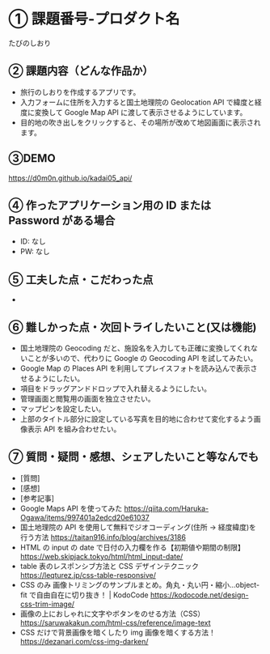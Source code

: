 # ① 課題番号-プロダクト名

たびのしおり

## ② 課題内容（どんな作品か）

- 旅行のしおりを作成するアプリです。
- 入力フォームに住所を入力すると国土地理院の Geolocation API で緯度と経度に変換して Google Map API に渡して表示させるようにしています。
- 目的地の吹き出しをクリックすると、その場所が改めて地図画面に表示されます。

## ③DEMO

https://d0m0n.github.io/kadai05_api/

## ④ 作ったアプリケーション用の ID または Password がある場合

- ID: なし
- PW: なし

## ⑤ 工夫した点・こだわった点

-

## ⑥ 難しかった点・次回トライしたいこと(又は機能)

- 国土地理院の Geocoding だと、施設名を入力しても正確に変換してくれないことが多いので、代わりに Google の Geocoding API を試してみたい。
- Google Map の Places API を利用してプレイスフォトを読み込んで表示させるようにしたい。
- 項目をドラッグアンドドロップで入れ替えるようにしたい。
- 管理画面と閲覧用の画面を独立させたい。
- マップピンを設定したい。
- 上部のタイトル部分に設定している写真を目的地に合わせて変化するよう画像表示 API を組み合わせたい。

## ⑦ 質問・疑問・感想、シェアしたいこと等なんでも

- [質問]
- [感想]
- [参考記事]
- Google Maps API を使ってみた https://qiita.com/Haruka-Ogawa/items/997401a2edcd20e61037
- 国土地理院の API を使用して無料でジオコーディング(住所 → 経度緯度)を行う方法 https://taitan916.info/blog/archives/3186
- HTML の input の date で日付の入力欄を作る【初期値や期間の制限】 https://web.skipjack.tokyo/html/html_input-date/
- table 表のレスポンシブ方法と CSS デザインテクニック https://leqturez.jp/css-table-responsive/
- CSS のみ 画像トリミングのサンプルまとめ。角丸・丸い円・縮小…object-fit で自由自在に切り抜き！ | KodoCode https://kodocode.net/design-css-trim-image/
- 画像の上におしゃれに文字やボタンをのせる方法（CSS） https://saruwakakun.com/html-css/reference/image-text
- CSS だけで背景画像を暗くしたり img 画像を暗くする方法！ https://dezanari.com/css-img-darken/
